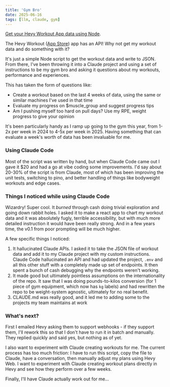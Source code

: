 ```yaml
---
title: 'Gym Bro'
date: 2025-06-16
tags: [llm, claude, gym]
---
```


[Get your Hevy Workout App data using Node](https://github.com/pwm1991/hevy).

The Hevy Workout ([App Store](https://apps.apple.com/us/app/hevy-workout-tracker-gym-log/id1458862350)) app has an API! Why not get my workout data and do something with it?

It's just a simple Node script to get the workout data and write to JSON. From there, I've been throwing it into a Claude project and using a set of instructions to be my gym bro and asking it questions about my workouts, performance and experiences.

This has taken the form of questions like:

- Create a workout based on the last 4 weeks of data, using the same or similar machines I've used in that time
- Evaluate my progress on $muscle_group and suggest progress tips
- Am I pushing myself too hard on pull days? Use my RPE, weight progress to give your opinion

It's been particularly handy as I ramp up going to the gym this year, from 1-2x per week in 2024 to 4-5x per week in 2025. Having something that can evaluate a week's worth of data has been invaluable for me.

### Using Claude Code

Most of the script was written by hand, but when Claude Code came out I gave it $20 and had a go at vibe coding some improvements. I'd say about 20-30% of the script is from Claude, most of which has been improving the unit tests, switching to pino, and better handling of things like bodyweight workouts and edge cases.

### Things I noticed while using Claude Code

Wizardry! Super cool. It _burned_ through cash doing trivial exploration and going down rabbit holes. I asked it to make a react app to chart my workout data and it was absolutely fugly, terrible accessibility, but with much more detailed instruction it would have been really strong. And in a few years time, the v0.1 from poor prompting will be much higher.

A few specific things I noticed:

1. It hallucinated Claude APIs. I asked it to take the JSON file of workout data and add it to my Claude project with my custom instructions. Claude Code hallucinated an API and had updated the project, `.env` and all this other stuff with a completely made up set of endpoints. It then spent a bunch of cash debugging why the endpoints weren't working.
2. It made good but ultimately pointless assumptions on the internationality of the repo. It saw that I was doing pounds-to-kilos conversion (for 1 piece of gym equipment, which now has `kg` labels) and had rewritten the repo to be weight-system agnostic, ultimately for no real benefit.
3. CLAUDE.md was really good, and it led me to adding some to the projects my team maintains at work

### What's next?

First I emailed Hevy asking them to support webhooks - if they support them, I'll rework this so that I don't have to run it in batch and manually. They replied quickly and said yes, but nothing as of yet.

I also want to experiment with Claude creating workouts for me. The current process has too much friction: I have to run this script, copy the file to Claude, have a conversation, then manually adjust my plans using Hevy Web. I want to experiment with Claude creating workout plans directly in Hevy and see how they perform over a few weeks.

Finally, I'll have Claude actually work out for me...

